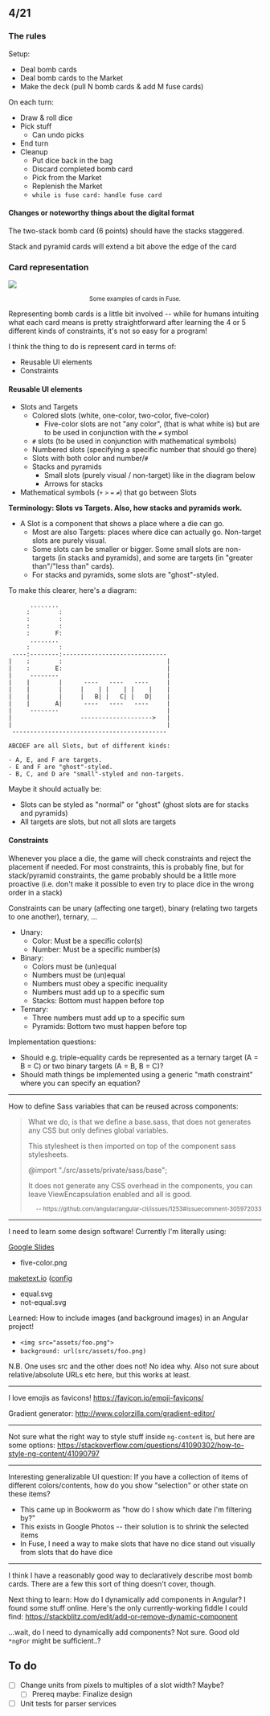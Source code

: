 ## 4/21

### The rules

Setup:
- Deal bomb cards
- Deal bomb cards to the Market
- Make the deck (pull N bomb cards & add M fuse cards)

On each turn:
- Draw & roll dice
- Pick stuff
  - Can undo picks
- End turn
- Cleanup
  - Put dice back in the bag
  - Discard completed bomb card
  - Pick from the Market
  - Replenish the Market
  - `while is fuse card: handle fuse card`

#### Changes or noteworthy things about the digital format

The two-stack bomb card (6 points) should have the stacks staggered.

Stack and pyramid cards will extend a bit above the edge of the card

### Card representation

![](https://raw.githubusercontent.com/prendradjaja/fuse/master/JOURNAL.md.d/cards.jpg)

<p align="center"><sup>Some examples of cards in Fuse.</sup></p>

Representing bomb cards is a little bit involved -- while for humans intuiting what each card means is pretty straightforward after learning the 4 or 5 different kinds of constraints, it's not so easy for a program!

I think the thing to do is represent card in terms of:

- Reusable UI elements
- Constraints

#### Reusable UI elements

- Slots and Targets
  - Colored slots (white, one-color, two-color, five-color) 
    - Five-color slots are not "any color", (that is what white is) but are to be used in conjunction with the `≠` symbol
  - `#` slots (to be used in conjunction with mathematical symbols)
  - Numbered slots (specifying a specific number that should go there)
  - Slots with both color and number/`#`
  - Stacks and pyramids
    - Small slots (purely visual / non-target) like in the diagram below
    - Arrows for stacks
- Mathematical symbols (`+` `>` `=` `≠`) that go between Slots

**Terminology: Slots vs Targets. Also, how stacks and pyramids work.**
- A Slot is a component that shows a place where a die can go.
  - Most are also Targets: places where dice can actually go. Non-target slots are purely visual.
  - Some slots can be smaller or bigger. Some small slots are non-targets (in stacks and pyramids), and some are targets (in "greater than"/"less than" cards).
  - For stacks and pyramids, some slots are "ghost"-styled.

To make this clearer, here's a diagram:

```
      ........
     :        :
     :        :
     :        :
     :       F:
      ........
     :        :
 ----:--------:-----------------------------
|    :        :                             |
|    :       E:                             |
|     --------                              |
|    |        |      ----   ----   ----     |
|    |        |     |    | |    | |    |    |
|    |        |     |   B| |   C| |   D|    |
|    |       A|      ----   ----   ----     |
|     --------                              |
|                   -------------------->   |
|                                           |
 -------------------------------------------

ABCDEF are all Slots, but of different kinds:

- A, E, and F are targets.
- E and F are "ghost"-styled.
- B, C, and D are "small"-styled and non-targets.
```

Maybe it should actually be:

- Slots can be styled as "normal" or "ghost" (ghost slots are for stacks and pyramids)
- All targets are slots, but not all slots are targets

#### Constraints

Whenever you place a die, the game will check constraints and reject the placement if needed. For most constraints, this is probably fine, but for stack/pyramid constraints, the game probably should be a little more proactive (i.e. don't make it possible to even try to place dice in the wrong order in a stack)

Constraints can be unary (affecting one target), binary (relating two targets to one another), ternary, ...

- Unary:
  - Color: Must be a specific color(s)
  - Number: Must be a specific number(s)
- Binary:
  - Colors must be (un)equal
  - Numbers must be (un)equal
  - Numbers must obey a specific inequality
  - Numbers must add up to a specific sum
  - Stacks: Bottom must happen before top
- Ternary:
  - Three numbers must add up to a specific sum
  - Pyramids: Bottom two must happen before top

Implementation questions:
- Should e.g. triple-equality cards be represented as a ternary target (A = B = C) or two binary targets (A = B, B = C)?
- Should math things be implemented using a generic "math constraint" where you can specify an equation?

----

How to define Sass variables that can be reused across components:

> What we do, is that we define a base.sass, that does not generates any CSS but only defines global variables.
>
> This stylesheet is then imported on top of the component sass stylesheets.
>
> @import "./src/assets/private/sass/base";
>
> It does not generate any CSS overhead in the components, you can leave ViewEncapsulation enabled and all is good.
>
> <p align="right"><sup>-- https://github.com/angular/angular-cli/issues/1253#issuecomment-305972033</sup></p>

----

I need to learn some design software! Currently I'm literally using:

[Google Slides](https://docs.google.com/presentation/d/1VDWIR3EjFYsjp0rZnK7N97ekHDtbN-yboASbJzaILhs/edit#slide=id.p)
- five-color.png

[maketext.io](https://maketext.io) ([config](./JOURNAL.md.d/make-text.io.config)
- equal.svg
- not-equal.svg

Learned: How to include images (and background images) in an Angular project!
- `<img src="assets/foo.png">`
- `background: url(src/assets/foo.png)`

N.B. One uses src and the other does not! No idea why. Also not sure about relative/absolute URLs etc here, but this works at least.

----

I love emojis as favicons! https://favicon.io/emoji-favicons/

Gradient generator: http://www.colorzilla.com/gradient-editor/

----

Not sure what the right way to style stuff inside `ng-content` is, but here are some options:
https://stackoverflow.com/questions/41090302/how-to-style-ng-content/41090797

----

Interesting generalizable UI question: If you have a collection of items of different colors/contents, how do you show "selection" or other state on these items?
- This came up in Bookworm as "how do I show which date I'm filtering by?"
- This exists in Google Photos -- their solution is to shrink the selected items
- In Fuse, I need a way to make slots that have no dice stand out visually from slots that do have dice

----

I think I have a reasonably good way to declaratively describe most bomb cards. There are a few this sort of thing doesn't cover, though.

Next thing to learn: How do I dynamically add components in Angular? I found some stuff online. Here's the only currently-working fiddle I could find: https://stackblitz.com/edit/add-or-remove-dynamic-component

...wait, do I need to dynamically add components? Not sure. Good old `*ngFor` might be sufficient..?


## To do

- [ ] Change units from pixels to multiples of a slot width? Maybe?
  - [ ] Prereq maybe: Finalize design
- [ ] Unit tests for parser services

